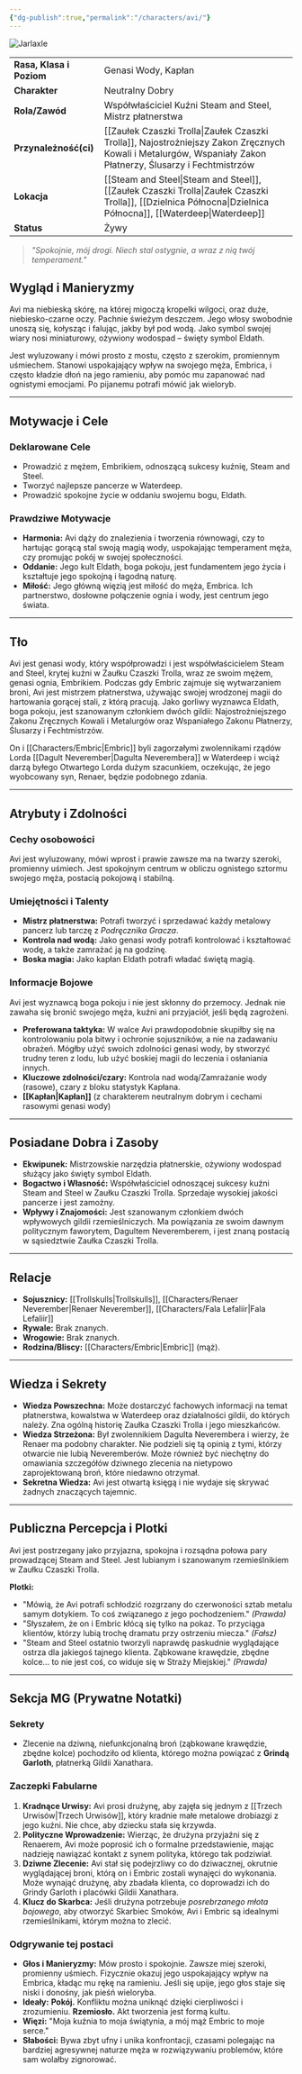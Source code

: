 ```yaml
---
{"dg-publish":true,"permalink":"/characters/avi/"}
---
```


![Jarlaxle](https://static.wikia.nocookie.net/animus-cycle/images/9/92/Avi.png/revision/latest?cb=20190425010641)

|                         |                                                                                                                                                               |
| ----------------------- | ------------------------------------------------------------------------------------------------------------------------------------------------------------- |
| **Rasa, Klasa i Poziom**| Genasi Wody, Kapłan                                                                                                                                           |
| **Charakter**           | Neutralny Dobry                                                                                                                                               |
| **Rola/Zawód**          | Współwłaściciel Kuźni Steam and Steel, Mistrz płatnerstwa                                                                                                      |
| **Przynależność(ci)**   | [[Zaułek Czaszki Trolla\|Zaułek Czaszki Trolla]], Najostrożniejszy Zakon Zręcznych Kowali i Metalurgów, Wspaniały Zakon Płatnerzy, Ślusarzy i Fechtmistrzów                              |
| **Lokacja**             | [[Steam and Steel\|Steam and Steel]], [[Zaułek Czaszki Trolla\|Zaułek Czaszki Trolla]], [[Dzielnica Północna\|Dzielnica Północna]], [[Waterdeep\|Waterdeep]]                                                                           |
| **Status**              | Żywy                                                                                                                                                          |

> *"Spokojnie, mój drogi. Niech stal ostygnie, a wraz z nią twój temperament."*

## Wygląd i Manieryzmy
Avi ma niebieską skórę, na której migoczą kropelki wilgoci, oraz duże, niebiesko-czarne oczy. Pachnie świeżym deszczem. Jego włosy swobodnie unoszą się, kołysząc i falując, jakby był pod wodą. Jako symbol swojej wiary nosi miniaturowy, ożywiony wodospad – święty symbol Eldath.

Jest wyluzowany i mówi prosto z mostu, często z szerokim, promiennym uśmiechem. Stanowi uspokajający wpływ na swojego męża, Embrica, i często kładzie dłoń na jego ramieniu, aby pomóc mu zapanować nad ognistymi emocjami. Po pijanemu potrafi mówić jak wieloryb.

---

## Motywacje i Cele

### Deklarowane Cele
*   Prowadzić z mężem, Embrikiem, odnoszącą sukcesy kuźnię, Steam and Steel.
*   Tworzyć najlepsze pancerze w Waterdeep.
*   Prowadzić spokojne życie w oddaniu swojemu bogu, Eldath.

### Prawdziwe Motywacje
* **Harmonia:** Avi dąży do znalezienia i tworzenia równowagi, czy to hartując gorącą stal swoją magią wody, uspokajając temperament męża, czy promując pokój w swojej społeczności.
* **Oddanie:** Jego kult Eldath, boga pokoju, jest fundamentem jego życia i kształtuje jego spokojną i łagodną naturę.
* **Miłość:** Jego główną więzią jest miłość do męża, Embrica. Ich partnerstwo, dosłowne połączenie ognia i wody, jest centrum jego świata.

---

## Tło
Avi jest genasi wody, który współprowadzi i jest współwłaścicielem Steam and Steel, krytej kuźni w Zaułku Czaszki Trolla, wraz ze swoim mężem, genasi ognia, Embrikiem. Podczas gdy Embric zajmuje się wytwarzaniem broni, Avi jest mistrzem płatnerstwa, używając swojej wrodzonej magii do hartowania gorącej stali, z którą pracują. Jako gorliwy wyznawca Eldath, boga pokoju, jest szanowanym członkiem dwóch gildii: Najostrożniejszego Zakonu Zręcznych Kowali i Metalurgów oraz Wspaniałego Zakonu Płatnerzy, Ślusarzy i Fechtmistrzów.

On i [[Characters/Embric\|Embric]] byli zagorzałymi zwolennikami rządów Lorda [[Dagult Neverember\|Dagulta Neverembera]] w Waterdeep i wciąż darzą byłego Otwartego Lorda dużym szacunkiem, oczekując, że jego wyobcowany syn, Renaer, będzie podobnego zdania.

---

## Atrybuty i Zdolności

### Cechy osobowości
Avi jest wyluzowany, mówi wprost i prawie zawsze ma na twarzy szeroki, promienny uśmiech. Jest spokojnym centrum w obliczu ognistego sztormu swojego męża, postacią pokojową i stabilną.

### Umiejętności i Talenty
* **Mistrz płatnerstwa:** Potrafi tworzyć i sprzedawać każdy metalowy pancerz lub tarczę z *Podręcznika Gracza*.
* **Kontrola nad wodą:** Jako genasi wody potrafi kontrolować i kształtować wodę, a także zamrażać ją na godzinę.
* **Boska magia:** Jako kapłan Eldath potrafi władać świętą magią.

### Informacje Bojowe
Avi jest wyznawcą boga pokoju i nie jest skłonny do przemocy. Jednak nie zawaha się bronić swojego męża, kuźni ani przyjaciół, jeśli będą zagrożeni.
- **Preferowana taktyka:** W walce Avi prawdopodobnie skupiłby się na kontrolowaniu pola bitwy i ochronie sojuszników, a nie na zadawaniu obrażeń. Mógłby użyć swoich zdolności genasi wody, by stworzyć trudny teren z lodu, lub użyć boskiej magii do leczenia i osłaniania innych.
- **Kluczowe zdolności/czary:** Kontrola nad wodą/Zamrażanie wody (rasowe), czary z bloku statystyk Kapłana.
- **[[Kapłan\|Kapłan]]** (z charakterem neutralnym dobrym i cechami rasowymi genasi wody)

---

## Posiadane Dobra i Zasoby
- **Ekwipunek:** Mistrzowskie narzędzia płatnerskie, ożywiony wodospad służący jako święty symbol Eldath.
- **Bogactwo i Własność:** Współwłaściciel odnoszącej sukcesy kuźni Steam and Steel w Zaułku Czaszki Trolla. Sprzedaje wysokiej jakości pancerze i jest zamożny.
- **Wpływy i Znajomości:** Jest szanowanym członkiem dwóch wpływowych gildii rzemieślniczych. Ma powiązania ze swoim dawnym politycznym faworytem, Dagultem Neveremberem, i jest znaną postacią w sąsiedztwie Zaułka Czaszki Trolla.

---

## Relacje
- **Sojusznicy:** [[Trollskulls\|Trollskulls]], [[Characters/Renaer Neverember\|Renaer Neverember]], [[Characters/Fala Lefaliir\|Fala Lefaliir]]
- **Rywale:** Brak znanych.
- **Wrogowie:** Brak znanych.
- **Rodzina/Bliscy:** [[Characters/Embric\|Embric]] (mąż).

---

## Wiedza i Sekrety
- **Wiedza Powszechna:** Może dostarczyć fachowych informacji na temat płatnerstwa, kowalstwa w Waterdeep oraz działalności gildii, do których należy. Zna ogólną historię Zaułka Czaszki Trolla i jego mieszkańców.
- **Wiedza Strzeżona:** Był zwolennikiem Dagulta Neverembera i wierzy, że Renaer ma podobny charakter. Nie podzieli się tą opinią z tymi, którzy otwarcie nie lubią Neveremberów. Może również być niechętny do omawiania szczegółów dziwnego zlecenia na nietypowo zaprojektowaną broń, które niedawno otrzymał.
- **Sekretna Wiedza:** Avi jest otwartą księgą i nie wydaje się skrywać żadnych znaczących tajemnic.

---

## Publiczna Percepcja i Plotki
Avi jest postrzegany jako przyjazna, spokojna i rozsądna połowa pary prowadzącej Steam and Steel. Jest lubianym i szanowanym rzemieślnikiem w Zaułku Czaszki Trolla.

**Plotki:**
- "Mówią, że Avi potrafi schłodzić rozgrzany do czerwoności sztab metalu samym dotykiem. To coś związanego z jego pochodzeniem." *(Prawda)*
- "Słyszałem, że on i Embric kłócą się tylko na pokaz. To przyciąga klientów, którzy lubią trochę dramatu przy ostrzeniu miecza." *(Fałsz)*
- "Steam and Steel ostatnio tworzyli naprawdę paskudnie wyglądające ostrza dla jakiegoś tajnego klienta. Ząbkowane krawędzie, zbędne kolce... to nie jest coś, co widuje się w Straży Miejskiej." *(Prawda)*
***

## Sekcja MG (Prywatne Notatki)

### Sekrety
- Zlecenie na dziwną, niefunkcjonalną broń (ząbkowane krawędzie, zbędne kolce) pochodziło od klienta, którego można powiązać z **Grindą Garloth**, płatnerką Gildii Xanathara.

### Zaczepki Fabularne
1.  **Kradnące Urwisy:** Avi prosi drużynę, aby zajęła się jednym z [[Trzech Urwisów\|Trzech Urwisów]], który kradnie małe metalowe drobiazgi z jego kuźni. Nie chce, aby dziecku stała się krzywda.
2.  **Polityczne Wprowadzenie:** Wierząc, że drużyna przyjaźni się z Renaerem, Avi może poprosić ich o formalne przedstawienie, mając nadzieję nawiązać kontakt z synem polityka, którego tak podziwiał.
3.  **Dziwne Zlecenie:** Avi stał się podejrzliwy co do dziwacznej, okrutnie wyglądającej broni, którą on i Embric zostali wynajęci do wykonania. Może wynająć drużynę, aby zbadała klienta, co doprowadzi ich do Grindy Garloth i placówki Gildii Xanathara.
4.  **Klucz do Skarbca:** Jeśli drużyna potrzebuje *posrebrzanego młota bojowego*, aby otworzyć Skarbiec Smoków, Avi i Embric są idealnymi rzemieślnikami, którym można to zlecić.

### Odgrywanie tej postaci
- **Głos i Manieryzmy:** Mów prosto i spokojnie. Zawsze miej szeroki, promienny uśmiech. Fizycznie okazuj jego uspokajający wpływ na Embrica, kładąc mu rękę na ramieniu. Jeśli się upije, jego głos staje się niski i donośny, jak pieśń wieloryba.
- **Ideały:** **Pokój.** Konfliktu można uniknąć dzięki cierpliwości i zrozumieniu. **Rzemiosło.** Akt tworzenia jest formą kultu.
- **Więzi:** "Moja kuźnia to moja świątynia, a mój mąż Embric to moje serce."
- **Słabości:** Bywa zbyt ufny i unika konfrontacji, czasami polegając na bardziej agresywnej naturze męża w rozwiązywaniu problemów, które sam wolałby zignorować.